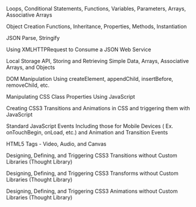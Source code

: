 Loops, Conditional Statements, Functions, Variables, Parameters, Arrays, Associative Arrays

Object Creation Functions, Inheritance, Properties, Methods, Instantiation

JSON Parse, Stringify

Using XMLHTTPRequest to Consume a JSON Web Service

Local Storage API, Storing and Retrieving Simple Data, Arrays, Associative Arrays, and Objects

DOM Manipulation Using createElement, appendChild, insertBefore, removeChild, etc.

Manipulating CSS Class Properties Using JavaScript

Creating CSS3 Transitions and Animations in CSS and triggering them with JavaScript

Standard JavaScript Events Including those for Mobile Devices ( Ex. onTouchBegin, onLoad, etc.) and Animation and Transition Events

HTML5 Tags - Video, Audio, and Canvas

Designing, Defining, and Triggering CSS3 Transitions without Custom Libraries (Thought Library)

Designing, Defining, and Triggering CSS3 Transforms without Custom Libraries (Thought Library)

Designing, Defining, and Triggering CSS3 Animations without Custom Libraries (Thought Library)
